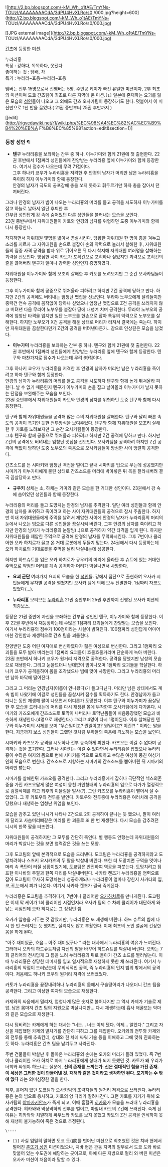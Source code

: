 ![http://2.bp.blogspot.com/-kM_Wh_o1tAE/TmYNs-TOUzI/AAAAAAAACdA/3dPU4HvXLRo/s0
/000.jpg?height=600](http://2.bp.blogspot.com/-kM_Wh_o1tAE/TmYNs-
TOUzI/AAAAAAAACdA/3dPU4HvXLRo/s0/000.jpg)

[[JPG external image]](http://2.bp.blogspot.com/-kM_Wh_o1tAE/TmYNs-
TOUzI/AAAAAAAACdA/3dPU4HvXLRo/s0/000.jpg)

  
[간츠](%EA%B0%84%EC%B8%A0.md)에 등장한 미션.

누라리횽  
특징 : 강하다, 똑똑하다, 못됐다  
좋아하는 것 : 담배, 차  
특기 : 누라리~효옹~누라리~효옹

  
멤버는 전부 15명으로서 신멤버는 5명. 주인공 케이가 빠진 유일한 미션이자, 2부 최초의 미션이며 도쿄 간츠팀이 최초로 다른 지역에 온
미션.`[1]` 일본에 존재하는 요괴를 닮은 모습의 [성인](%EC%84%B1%EC%9D%B8.md)들이 나오고 그 외에도 간츠
오사카팀이 등장하기도 한다. 덧붙여서 이 미션만으로 1년 반을 끌었다.( 21권 중반부터 25권 후반까지 )

[[edit](http://rigvedawiki.net/r1/wiki.php/%EC%98%A4%EC%82%AC%EC%B9%B4%20%EB%A
F%B8%EC%85%98?action=edit&section=1)]

### 등장 성인 ¶

  * **텐구**
누라리횽을 보좌하는 간부 중 하나. 이누가미와 함께 21권에 첫 출현한다. 22권 후반에서 1점짜리 성인들에게 찬양받는 누라리횽 옆에
이누가미와 함께 등장한다. 여기서 점수가 나오는데 무려 71점이다.  
그후 하나키 쿄우가 누라리횽을 저격한 후 안경의 남자가 머리만 남은 누라리횽을 죽이려 하자 이누가미와 함께 등장한다.  
안경의 남자가 극도의 공포감에 총을 쏘지 못하고 휘두르기만 하자 총을 잡아서 던져버린다.

  

그러나 안경의 남자가 빔이 나오는 누라리횽의 머리를 들고 공격을 시도하자 이누가미를 잡고 하늘로 날아서 일단 후퇴한 후  
간부급 성인답게 강 속에 숨어있던 다른 성인들을 불러내는 모습을 보인다.  
23권 중반부에서 자위대원들이 카토와 안경의 남자를 위협하던 도중 이누가미와 함께 다시 등장한다.

  

착지하면서 자위대원 몇명을 밟아서 끔살시킨다. 당황한 자위대원 한 명이 총을 겨누고 소리를 지르자 그 자위대원을 손으로 붙잡아 손의 악력으로
눌러서 살해한 후, 자위대원들의 집중 사격 공격을 받자 위로 뛰어오른 뒤 다시 착지해 자위대원 여러명을 살해하는 괴력을 선보인다. 방심한
사이 카토가 포획건으로 포획하나 싶었지만 괴력으로 포획건의 줄을 끊어버려 텐구가 얼마나 강력한 성인인지 증명하였다.

  

자위대원을 이누가미와 함께 모조리 살해한 후 카토를 노려보지만 그 순간 오사카팀들이 등장한다.

  

그후 이누가미와 함께 공중으로 뛰처올라 피하려고 하지만 Z건 공격에 당하고 만다. 하지만 Z건의 공격에도 버텨내는 엄청난 맷집을 선보인다.
무라야 노부오에게 달려들지만 중력건 연속 공격에 꼼작없이 당하나 싶었으나 엄청난 맷집으로 Z건 공격을 쓰러지지 않고 버텨낸 다음 무라야
노부우를 붙잡아 땅에 내팽겨 치며 공격한다. 무라야 노부오의 공격에 엄청난 타격을 입지만 일단 노부오를 한손으로 잡아 특유의 악력으로
노부오를 살해한다. 하지만 노부오가 X건 공격을 해둔 상태로 머리가 터져서 결국에는 죽는다. 하지만 자위대원을 끔살한다던가 Z건의 공격을
버텨낸다든가.. 참으로 인상깊은 모습을 남겼다.

  

  * **이누가미**
누라리횽을 보좌하는 간부 중 하나. 텐구와 함께 21권에 첫 출현한다. 22권 후반에서 1점짜리 성인들에게 찬양받는 누라리횽 옆에 텐구와
함께 등장한다. 텐구와 마찬가지로 점수가 나오는데 무려 69점이다.

  

그후 하나키 쿄우가 누라리횽을 저격한 후 안경의 남자가 머리만 남은 누라리횽을 죽이려고 하자 텐구와 함께 등장한다.  
안경의 남자가 누라리횽의 머리를 들고 공격을 시도하자 텐구와 함께 높게 뛰쳐올라 피한다. 날 수 없기 때문인지 텐구가 이누가미의 손을 잡고
날아올라 이누가미가 날지 못하는 단점을 보완해주는 모습을 보인다.  
23권 중반부에서 자위대원들이 카토와 안경의 남자를 위협하던 도중 텐구와 함께 다시 등장한다.

  

텐구와 함께 자위대원들을 공격해 많은 수의 자위대원을 살해한다. 텐구와 달리 빠른 속도의 공격이 특기인 듯한 전투방식을 보여주었다. 텐구와
함께 자위대원을 모조리 살해한 후 카토를 노려보지만 그 순간 오사카팀들이 등장한다.  
그후 텐구와 함께 공중으로 뛰처올라 피하려고 하지만 Z건 공격에 당하고 만다. 하지만 Z건의 공격에도 버텨내는 엄청난 맷집을 선보인다.
오사카팀을 공격하려 하지만 Z건 공격에 맥없이 당하던 도중 노부오의 죽음으로 오사카팀들이 방심한 사이 맹렬히 공격한다.

  

간츠소드를 든 시마키와 엄청난 격전을 벌이고 끝내 시마키를 입으로 무는데 성공했지만 시마키가 이누가미에게 물린 상태로 간츠소드를 머리에
박아넣은 뒤 목을 잘라내버려 결국 끔살당하고 만다.

  

  * **규우키**
상체는 소, 하체는 거미와 같은 모습을 한 거대한 성인이다. 23권에서 강 속에 숨어있던 성인들과 함께 등장한다.

  

누라리횽의 머리를 들고 도망치는 안경의 남자를 추격한다. 일단 여러 성인들과 함께 안경의 남자를 포위하고 죽이려고 하는 사이 자위대원들의
공격으로 잠시 주춤한다. 하지만 이내 자위대원들에게 주먹을 날려서 제압한 사이에 안경의 남자가 누라리횽의 머리의 눈에서 나오는 빔으로 다른
성인들을 끔살시켜 버린다, 그후 안경의 남자를 죽이려고 하지만 안경의 남자가 누라리횽의 눈깔빔(..)으로 공격하자 약간 타격을 입게 된다.
하지만 자위대원들을 제압한 주먹으로 공격해 안경의 남자를 무력화시킨다. 그후 7번이나 클리어한 오카 하치로가 끌고 온 거대 로봇에게 두들겨
맞는다. 24권에서 다시 등장하는데 오카 하치로의 거대로봇을 주먹을 날려 박살내는데 성공한다.

  

하지만 하드슈트를 입은 오카 하치로가 규우키의 머리에 올라탄 후 슈트에 있는 거대한 주먹으로 약점인 머리를 계속 공격하자 머리가 박살나면서
사망한다.

  

  * **요괴 군단**
여러가지 요괴의 모습을 한 [성인](%EC%84%B1%EC%9D%B8.md)들. 강에서 집단으로 출현하여 오사카 시민들에게 무차별
공격을 펼쳤지만 오사카 팀에 의해 모두 전멸한다. 1점짜리 자코도 있었다(…).

  

  * **누라리횽**
모티브는 [누라리횬](%EB%88%84%EB%9D%BC%EB%A6%AC%ED%9A%AC.md) 21권 중반부터 25권 후반까지 진행된
오사카 미션의 최종보스.

  

등장은 21권 중반에 자신을 보좌하는 간부급 성인인 텐구, 이누가미와 함께 등장한다. 이후 22권 후반에서 재등장하는데 수많은 1점짜리
요괴들에게 찬양받는 모습을 보인다. 여기서 누라리횽의 점수가 100점이라는 사실이 밝혀진다. 100점짜리 성인답게 어마어마한 강인함과
재생력으로 간츠 팀을 괴롭힌다.

  

찬양받던 도중 어린 여자애로 변신하였다가 젊은 여성으로 변신한다. 그리고 1점짜리 요괴들을 모두 밞아 버리는데 1점짜리 요괴들이
흐물흐물거리며 단순하게 녹아 버린다. 23권 초반에서 하나키 쿄우가 원거리 저격으로 공격한다. 공격을 당했지만 남성의 모습으로 재생한다.
그리고 눈을뜨더니 난데없이 빔이나오며 1점짜리 요괴들을 학살한다. 하나키 쿄우가 공격을하여 몸을 조각냈으나 빔에 맞아 사망한다. 그리고
누라리횽의 머리만 남아 바닥에 떨어진다.

  

그리고 그 머리는 안경남자(이름이 안나왔다)가 들고다닌다. 머리만 남은 상태에서도 계속 빔이 나왔기에 이걸로 성인들을 끔살시켜 점수를
획득하기도 한다. 안경남자가 들고 다니는 동안 재생해 팔이 나오면서 어디론가 도망친다. 이후 텐구와 이누가미가 끔살당한 후 모습을 드러내는데
머리를 다시 재생된 몸에 부착한후 오사카팀에게 다가온다. 시마키와 카즈오에게 간츠소드로 토막이 나버리나 토막난몸들이 처음등장했던 모습과
비슷하게 재생한다.(4명으로 재생한다.) 그리고 4명이 다시 1명이된다. 이후 살해당한 텐구와 이누가미의 시체를 보며 "무슨일이고?
뭔일이고? 뭔일이고? 이건?! " 이라는 말을 한다. 지금까지 보스 성인들이 그랬던 것처럼 부하들의 죽음에 격노하는 모습을 보인다.

  

시마키와 카즈오가 공격을 시도하나 전부 능숙하게 피한다. 카즈오는 이길 수 없다며 공격하는 것을 포기한다. 그러나 시마키는 이길 수 있다면서
누리리횽을 잡았으나 누라리횽이 수많은 여자의 몸으로 변해 시마키를 역으로 포획하고 수많은 여성이 뭉친 여성거인의 모습으로 변한다. 간츠소드로
저항하는 시마키의 간츠소드를 뽑아버린 뒤 시마키의 머리만 뱉는다.

  

시마키를 살해한뒤 카즈오를 공격한다. 그리고 누라리횽에게 잡히나 극단적인 섹스의존증을 가진 카즈오답게 많은 여성이 뭉친 거인형태의 누라리횽의
입으로 다가가 열정적으로 검열삭제를 하고 최후의 이물질을 발사(?), 그런 카즈오를 누라리횽이 뱉어서 살 수 있었다. 그 후 카토우와 전투를
벌인다. 카토우와 전투중에 누라리횽은 여러차례 공격을 당했으나 재생하는 엄청난 위엄을 보인다.

  

모습을 감추고 있던 니시가 나타나 Z건으로 2회 공격하여 끝나는 듯 했으나, 팔이 여러개 달리고 사슴머리뼈같은 머리를 한 괴물로 또 한 번
재생한다. 다시 모습을 감추려던 니시의 한쪽 팔을 터뜨린다.

  

자위대원들이 공격하지만 그 모두를 간단히 죽인다. 별 행동도 안했는데 자위대원들의 머리가 박살나는 것을 보면 염력같은 것을 쓰는 모양.

  

그후 도쿄팀의 앞에 본격적으로 모습을 드러낸다. 도쿄팀은 누라리횽을 공격하지않고 도망치려하나 스즈키 요시카즈의 두 팔을 박살내 버린다. 또한
더 도망치면 구역을 멋어나 머리 속 폭탄이 터질 상황이었기에, 도쿄팀은 반전하여 역공을 퍼붓는다. 도망치려고 점프한 이나바의 두팔과 한쪽
다리를 박살내버린다. 사카타 켄조가 누라리횽을 염력으로 잡아 도쿄팀이 무사히 도망치는데 성공하게되나 누라리횽이 얼마나 강한지 사카타의
입,코,귀,눈에서 피가 나온다. 여기서 사카타 켄조가 결국 죽게된다.

  

누라리횽은 도쿄팀을 추격하다가, 7번이나 클리어한 [오카하치로](%EC%98%A4%EC%B9%B4%20%ED%95%98%EC%B9%98%EB%A1%9C.md)를 만나게된다. 도쿄팀은 이제 막
케이가 1회 클리어한 시점인지라 오사카 팀의 수 차례 클리어가 대단하게 와닿는 시점인데 오카 히치로는 그 정점인 셈.

  

오카가 압승을 거두는 것 같았지만, 누라리횽은 또 재생해 버린다. 하드 슈트의 빔에 다시 한 번 쓰러지는 듯 했지만, 질리지도 않고
부활한다. 이때 최초의 노인 얼굴에 건장한 몸을 하게 된다.

  

"아주 재미있군, 흐음... 아주 재미있구나 " 라는 대사에서 누라리횽의 여유가 느껴진다. 그러더니 오카의 하드슈트처럼 자신의 팔을 바꾸어
하드슈트를 박살내 버린다. 오카는 7회 클리어의 전사답게 그 틈을 노려 누라리횽의 뒤로 돌아가 간츠 소드를 찔러넣는다. 이때 누라리횽은
상당한 데미지를 입고 일시적으로 재생하지 못한 채 쓰러진다. 여기서 누라리횽의 약점이 드러났는데 무의식적인 공격, 즉 누라리횽의 인지 범위
밖에서의 공격이다. 처음에도 하나키 쿄우의 원거리 저격에 쓰러졌었다.

  

카토가 누라리횽을 끝장내려하나 누라리횽의 몸에서 구슬덩어리가 나오더니 간츠 팀을 공격한다. 그리고 이상한 여자의 모습으로 재생한다.

  

카제와의 싸움에서 밀리자, 엄청나게 많은 숫자로 불어나지만 그 역시 카제가 기술로 제압. 남은 몸마저 간츠 팀의 지원으로 박살나지만...
다시 재생하는데 흡사 해골또는 악마와 같은 모습으로 재생한다.

  

다시 덤비려는 카제에게 하는 대사는 "너는... 너는 이제 됐다. 이제... 알았다." 그리고 자신을 제압했던 카제의 발차기를 간단히 피하고
그를 제압한다. 오카와의 전투와 카제와의 전투를 통해 추측컨데, 상대와 한 차례 싸워 기술 등을 이해하고 그에 맞춰 진화하는 듯 하다.
누라리횽은 간츠 팀을 남겨두고 사라진다.

  

주변 건물들이 박살난 후 돌아온 누라리횽의 손에는 오카의 머리가 들려 있었다. 즉 7번이나 클리어한 오카 하치로 마저 누라리횽에게 상대가
되지 못했던 것. 카토가 왜 우리가 너희와 싸워야 하느냐는 질문에, **신의 존재를 느끼는가. 신은 절대적인 힘을 가진 존재. 이 세상은
그러한 것이 만들어낸 것. 재해와 같은 것이라고 생각하면 된다. 포기하는 수 밖에 없다** 라는 의미심장한 말을 한다.

  

직후, 흩어져 있던 도쿄팀과 오사카팀의 조력자들의 원거리 저격으로 쓰러진다. 누라리횽은 눈의 빔으로 응사하고, 카토의 양 다리가 잘려나간다.
그런 카토를 지키기 위해 오사카팀의 [야마사키안즈](%EC%95%BC%EB%A7%88%EC%82%AC%ED%82%A4%20%EC%95%88%EC%A6%88.md)가 죽게 되고,
이때 흡혈귀 [히카와](%ED%9E%88%EC%B9%B4%EC%99%80.md)가 모습을 드러내 누라리횽을 공격한다. 히카와와
막상막하의 전투를 벌이고, 마침내 카토의 Z건에 쓰러진다. 죽게 된 이유는 히카와와 치열하게 싸우느라 카토를 보지 못했고 카토의 Z건 공격을
인식하지 못해 재생이 불가능하여 죽은 것으로 추정된다.

`\----`

  * `[1]` 사실 엄밀히 말하면 도쿄 도(都)를 벗어난 미션으로 최초였던 것은 치바 현에서 벌어진 [촌뜨기 성인](%EC%B4%8C%EB%9C%A8%EA%B8%B0%20%EC%84%B1%EC%9D%B8.md) 미션이었으나, 치바 현은 관동 지역의 일부로서 도쿄 도와 바로 맞붙어 있는 수도권에 해당하는 곳이므로, 아예 다른 지방으로 멀리 와 버린 미션은 오사카 미션이 처음이라 말할 수 있다.

